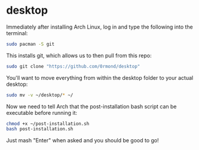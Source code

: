 # desktop
Immediately after installing Arch Linux, log in and type the following into the terminal:

```bash
sudo pacman -S git
```

This installs git, which allows us to then pull from this repo:

```bash
sudo git clone "https://github.com/0rmond/desktop"
```

You'll want to move everything from within the desktop folder to your actual desktop:

```bash
sudo mv -v ~/desktop/* ~/
```

Now we need to tell Arch that the post-installation bash script can be executable before running it:

```bash
chmod +x ~/post-installation.sh
bash post-installation.sh
```

Just mash "Enter" when asked and you should be good to go!
